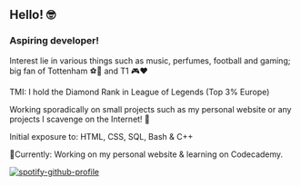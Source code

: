 ## Hello! :nerd_face:

### Aspiring developer! 
Interest lie in various things such as music, perfumes, football and gaming; big fan of Tottenham ⚽🤍 and T1 🎮❤️

TMI: I hold the Diamond Rank in League of Legends (Top 3% Europe)


Working sporadically on small projects such as my personal website or any projects I scavenge on the Internet! :frog:	

Initial exposure to: HTML, CSS, SQL, Bash & C++


📍Currently: Working on my personal website & learning on Codecademy.


[![spotify-github-profile](https://spotify-github-profile.vercel.app/api/view?uid=hoang-khang.le&cover_image=true&theme=novatorem&bar_color=53b14f&bar_color_cover=true)](https://github.com/kittinan/spotify-github-profile)
